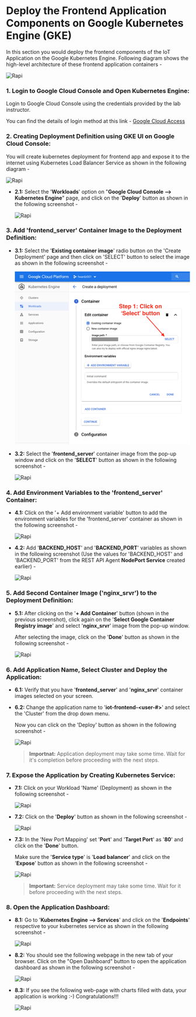 # Deploy the Frontend Application Components on Google Kubernetes Engine (GKE)

In this section you would deploy the frontend components of the IoT Application on the Google Kubernetes Engine. Following diagram shows the high-level architecture of these frontend application containers -

![Rapi](https://raw.githubusercontent.com/pradeesi/HybridCloudApp/master/HybridCloudApp/Documentation/images/frontend_app_architecture.png)


### 1. Login to Google Cloud Console and Open Kubernetes Engine:

Login to Google Cloud Console using the credentials provided by the lab instructor.

You can find the details of login method at this link - [Google Cloud Access](/LAB_access/#5-google-cloud-access)

### 2. Creating Deployment Definition using GKE UI on Google Cloud Console:

You will create kubernetes deployment for frontend app and expose it to the internet using Kubernetes Load Balancer Service as shown in the following diagram -

![Rapi](https://raw.githubusercontent.com/pradeesi/HybridCloudApp/master/HybridCloudApp/Documentation/images/deploy_frontend_srvr.png)

* **2.1:** Select the '**Workloads**' option on "**Google Cloud Console --> Kubernetes Engine**" page, and click on the '**Deploy**' button as shown in the following screenshot -

	![Rapi](https://raw.githubusercontent.com/pradeesi/HybridCloudApp/master/HybridCloudApp/Documentation/images/deploy_gke_workload_1.png)

### 3. Add 'frontend_server' Container Image to the Deployment Definition:

* **3.1:** Select the '**Existing container image**' radio button on the 'Create Deployment' page and then click on 'SELECT' button to select the image as shown in the following screenshot -

	![Rapi](https://raw.githubusercontent.com/pradeesi/HybridCloudApp/master/HybridCloudApp/Documentation/images/select_container1.png)

* **3.2:** Select the '**frontend_server**' container image from the pop-up window and click on the '**SELECT**' button as shown in the following screenshot -

	![Rapi](https://raw.githubusercontent.com/pradeesi/HybridCloudApp/master/HybridCloudApp/Documentation/images/select_frontend_srvr_image1.png)

### 4. Add Environment Variables to the 'frontend_server' Container:

* **4.1:** Click on the '+ Add environment variable' button to add the environment variables for the 'frontend_server' container as shown in the following screenshot -

	![Rapi](https://raw.githubusercontent.com/pradeesi/HybridCloudApp/master/HybridCloudApp/Documentation/images/add_environment_1.png)

* **4.2:** Add '**BACKEND\_HOST**' and '**BACKEND\_PORT**' variables as shown in the following screenshot (Use the values for 'BACKEND\_HOST' and 'BACKEND\_PORT' from the REST API Agent **NodePort Service** created earlier) -

	![Rapi](https://raw.githubusercontent.com/pradeesi/HybridCloudApp/master/HybridCloudApp/Documentation/images/deploy_gke_workload_5.png)

### 5. Add Second Container Image ('nginx_srvr') to the Deployment Definition:

* **5.1:** After clicking on the '**+ Add Container**' button (shown in the previous screenshot), click again on the '**Select Google Container Registry image**' and select '**nginx_srvr**' image from the pop-up window. 

	After selecting the image, click on the '**Done**' button as shown in the following screenshot -

	![Rapi](https://raw.githubusercontent.com/pradeesi/HybridCloudApp/master/HybridCloudApp/Documentation/images/deploy_gke_workload_6.png)

### 6. Add Application Name, Select Cluster and Deploy the Application:

* **6.1:** Verify that you have '**frontend_server**' and '**nginx_srvr**' container images selected on your screen.

* **6.2:** Change the application name to '**iot-frontend-\<user-\#\>**' and select the 'Cluster' from the drop down menu. 

	Now you can click on the 'Deploy' button as shown in the following screenshot -

	![Rapi](https://raw.githubusercontent.com/pradeesi/HybridCloudApp/master/HybridCloudApp/Documentation/images/deploy_gke_workload_7.png)
	
	> **Importnat:** Application deployment may take some time. Wait for it's completion before proceeding with the next steps.

### 7. Expose the Application by Creating Kubernetes Service:

* **7.1:** Click on your Workload 'Name' (Deployment) as shown in the following screenshot -

	![Rapi](https://raw.githubusercontent.com/pradeesi/HybridCloudApp/master/HybridCloudApp/Documentation/images/deploy_gke_workload_8.png)

* **7.2:** Click on the '**Deploy**' button as shown in the following screenshot -

	![Rapi](https://raw.githubusercontent.com/pradeesi/HybridCloudApp/master/HybridCloudApp/Documentation/images/deploy_gke_workload_9.png)
	
* **7.3:** In the 'New Port Mapping' set '**Port**' and '**Target Port**' as '**80**' and click on the '**Done**' button.

	Make sure the '**Service type**' is '**Load balancer**' and click on the '**Expose**' button as shown in the following screenshot -

	![Rapi](https://raw.githubusercontent.com/pradeesi/HybridCloudApp/master/HybridCloudApp/Documentation/images/deploy_gke_workload_10.png)
	
	> **Important:** Service deployment may take some time. Wait for it before proceeding with the next steps.

### 8. Open the Application Dashboard:

* **8.1:** Go to '**Kubernetes Engine --> Services**' and click on the '**Endpoints**' respective to your kubernetes service as shown in the following screenshot -

	![Rapi](https://raw.githubusercontent.com/pradeesi/HybridCloudApp/master/HybridCloudApp/Documentation/images/deploy_gke_workload_11.png)

* **8.2:** You should see the following webpage in the new tab of your browser. Click on the "Open Dashboard" button to open the application dashboard as shown in the following screenshot -

	![Rapi](https://raw.githubusercontent.com/pradeesi/HybridCloudApp/master/HybridCloudApp/Documentation/images/deploy_gke_workload_12.png)
	
* **8.3:** If you see the following web-page with charts filled with data, your application is working :-) Congratulations!!!

	![Rapi](https://raw.githubusercontent.com/pradeesi/HybridCloudApp/master/HybridCloudApp/Documentation/images/deploy_gke_workload_14.png)


